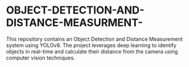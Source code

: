 # OBJECT-DETECTION-AND-DISTANCE-MEASURMENT-
This repository contains an Object Detection and Distance Measurement system using YOLOv8. The project leverages deep learning to identify objects in real-time and calculate their distance from the camera using computer vision techniques. 
